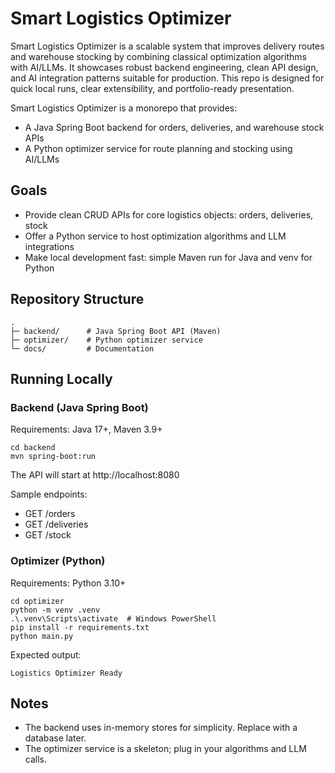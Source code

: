 # Smart Logistics Optimizer

Smart Logistics Optimizer is a scalable system that improves delivery routes and warehouse stocking by combining classical optimization algorithms with AI/LLMs. It showcases robust backend engineering, clean API design, and AI integration patterns suitable for production. This repo is designed for quick local runs, clear extensibility, and portfolio-ready presentation.

Smart Logistics Optimizer is a monorepo that provides:
- A Java Spring Boot backend for orders, deliveries, and warehouse stock APIs
- A Python optimizer service for route planning and stocking using AI/LLMs

## Goals
- Provide clean CRUD APIs for core logistics objects: orders, deliveries, stock
- Offer a Python service to host optimization algorithms and LLM integrations
- Make local development fast: simple Maven run for Java and venv for Python

## Repository Structure

```
.
├─ backend/      # Java Spring Boot API (Maven)
├─ optimizer/    # Python optimizer service
└─ docs/         # Documentation
```

## Running Locally

### Backend (Java Spring Boot)
Requirements: Java 17+, Maven 3.9+

```
cd backend
mvn spring-boot:run
```

The API will start at http://localhost:8080

Sample endpoints:
- GET /orders
- GET /deliveries
- GET /stock

### Optimizer (Python)
Requirements: Python 3.10+

```
cd optimizer
python -m venv .venv
.\.venv\Scripts\activate  # Windows PowerShell
pip install -r requirements.txt
python main.py
```

Expected output:
```
Logistics Optimizer Ready
```

## Notes
- The backend uses in-memory stores for simplicity. Replace with a database later.
- The optimizer service is a skeleton; plug in your algorithms and LLM calls.


